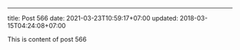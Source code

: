 ---
title: Post 566
date: 2021-03-23T10:59:17+07:00
updated: 2018-03-15T04:24:08+07:00

This is content of post 566